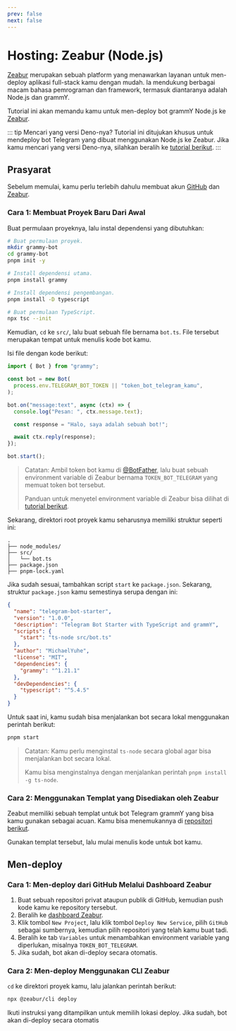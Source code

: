 ```yaml
---
prev: false
next: false
---
```


# Hosting: Zeabur (Node.js)

[Zeabur](https://zeabur.com) merupakan sebuah platform yang menawarkan layanan untuk men-deploy aplikasi full-stack kamu dengan mudah.
Ia mendukung berbagai macam bahasa pemrograman dan framework, termasuk diantaranya adalah Node.js dan grammY.

Tutorial ini akan memandu kamu untuk men-deploy bot grammY Node.js ke [Zeabur](https://zeabur.com).

::: tip Mencari yang versi Deno-nya?
Tutorial ini ditujukan khusus untuk mendeploy bot Telegram yang dibuat menggunakan Node.js ke Zeabur.
Jika kamu mencari yang versi Deno-nya, silahkan beralih ke [tutorial berikut](./zeabur-nodejs).
:::

## Prasyarat

Sebelum memulai, kamu perlu terlebih dahulu membuat akun [GitHub](https://github.com) dan [Zeabur](https://zeabur.com).

### Cara 1: Membuat Proyek Baru Dari Awal

Buat permulaan proyeknya, lalu instal dependensi yang dibutuhkan:

```sh
# Buat permulaan proyek.
mkdir grammy-bot
cd grammy-bot
pnpm init -y

# Install dependensi utama.
pnpm install grammy

# Install dependensi pengembangan.
pnpm install -D typescript

# Buat permulaan TypeScript.
npx tsc --init
```

Kemudian, `cd` ke `src/`, lalu buat sebuah file bernama `bot.ts`.
File tersebut merupakan tempat untuk menulis kode bot kamu.

Isi file dengan kode berikut:

```ts
import { Bot } from "grammy";

const bot = new Bot(
  process.env.TELEGRAM_BOT_TOKEN || "token_bot_telegram_kamu",
);

bot.on("message:text", async (ctx) => {
  console.log("Pesan: ", ctx.message.text);

  const response = "Halo, saya adalah sebuah bot!";

  await ctx.reply(response);
});

bot.start();
```

> Catatan: Ambil token bot kamu di [@BotFather](https://t.me/BotFather), lalu buat sebuah environment variable di Zeabur bernama `TOKEN_BOT_TELEGRAM` yang memuat token bot tersebut.
>
> Panduan untuk menyetel environment variable di Zeabur bisa dilihat di [tutorial berikut](https://zeabur.com/docs/deploy/variables).

Sekarang, direktori root proyek kamu seharusnya memiliki struktur seperti ini:

```asciiart:no-line-numbers
.
├── node_modules/
├── src/
│   └── bot.ts
├── package.json
├── pnpm-lock.yaml
```

Jika sudah sesuai, tambahkan script `start` ke `package.json`.
Sekarang, struktur `package.json` kamu semestinya serupa dengan ini:

```json
{
  "name": "telegram-bot-starter",
  "version": "1.0.0",
  "description": "Telegram Bot Starter with TypeScript and grammY",
  "scripts": {
    "start": "ts-node src/bot.ts"
  },
  "author": "MichaelYuhe",
  "license": "MIT",
  "dependencies": {
    "grammy": "^1.21.1"
  },
  "devDependencies": {
    "typescript": "^5.4.5"
  }
}
```

Untuk saat ini, kamu sudah bisa menjalankan bot secara lokal menggunakan perintah berikut:

```sh
pnpm start
```

> Catatan: Kamu perlu menginstal `ts-node` secara global agar bisa menjalankan bot secara lokal.
>
> Kamu bisa menginstalnya dengan menjalankan perintah `pnpm install -g ts-node`.

### Cara 2: Menggunakan Templat yang Disediakan oleh Zeabur

Zeabut memiliki sebuah templat untuk bot Telegram grammY yang bisa kamu gunakan sebagai acuan.
Kamu bisa menemukannya di [repositori berikut](https://github.com/zeabur/telegram-bot-starter).

Gunakan templat tersebut, lalu mulai menulis kode untuk bot kamu.

## Men-deploy

### Cara 1: Men-deploy dari GitHub Melalui Dashboard Zeabur

1. Buat sebuah repositori privat ataupun publik di GitHub, kemudian push kode kamu ke repository tersebut.
2. Beralih ke [dashboard Zeabur](https://dash.zeabur.com).
3. Klik tombol `New Project`, lalu klik tombol `Deploy New Service`, pilih `GitHub` sebagai sumbernya, kemudian pilih repositori yang telah kamu buat tadi.
4. Beralih ke tab `Variables` untuk menambahkan environment variable yang diperlukan, misalnya `TOKEN_BOT_TELEGRAM`.
5. Jika sudah, bot akan di-deploy secara otomatis.

### Cara 2: Men-deploy Menggunakan CLI Zeabur

`cd` ke direktori proyek kamu, lalu jalankan perintah berikut:

```sh
npx @zeabur/cli deploy
```

Ikuti instruksi yang ditampilkan untuk memilih lokasi deploy.
Jika sudah, bot akan di-deploy secara otomatis
